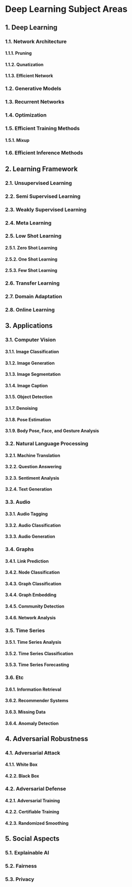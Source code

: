 # Deep Learning Subject Areas

## 1. Deep Learning

### 1.1. Network Architecture
#### 1.1.1. Pruning
#### 1.1.2. Qunatization
#### 1.1.3. Efficient Network
### 1.2. Generative Models
### 1.3. Recurrent Networks
### 1.4. Optimization
### 1.5. Efficient Training Methods
#### 1.5.1. Mixup
### 1.6. Efficient Inference Methods

## 2. Learning Framework

### 2.1. Unsupervised Learning
### 2.2. Semi Supervised Learning
### 2.3. Weakly Supervised Learning
### 2.4. Meta Learning
### 2.5. Low Shot Learning
#### 2.5.1. Zero Shot Learning
#### 2.5.2. One Shot Learning
#### 2.5.3. Few Shot Learning
### 2.6. Transfer Learning
### 2.7. Domain Adaptation
### 2.8. Online Learning

## 3. Applications

### 3.1. Computer Vision
#### 3.1.1. Image Classification
#### 3.1.2. Image Generation
#### 3.1.3. Image Segmentation
#### 3.1.4. Image Caption
#### 3.1.5. Object Detection
#### 3.1.7. Denoising
#### 3.1.8. Pose Estimation
#### 3.1.9. Body Pose, Face, and Gesture Analysis

### 3.2. Natural Language Processing
#### 3.2.1. Machine Translation
#### 3.2.2. Question Answering
#### 3.2.3. Sentiment Analysis
#### 3.2.4. Text Generation

### 3.3. Audio
#### 3.3.1. Audio Tagging
#### 3.3.2. Audio Classification
#### 3.3.3. Audio Generation

### 3.4. Graphs
#### 3.4.1. Link Prediction
#### 3.4.2. Node Classification
#### 3.4.3. Graph Classification
#### 3.4.4. Graph Embedding
#### 3.4.5. Community Detection
#### 3.4.6. Network Analysis

### 3.5. Time Series
#### 3.5.1. Time Series Analysis
#### 3.5.2. Time Series Classification
#### 3.5.3. Time Series Forecasting

### 3.6. Etc
#### 3.6.1. Information Retrieval
#### 3.6.2. Recommender Systems
#### 3.6.3. Missing Data
#### 3.6.4. Anomaly Detection


## 4. Adversarial Robustness
### 4.1. Adversarial Attack
#### 4.1.1. White Box
#### 4.2.2. Black Box
### 4.2. Adversarial Defense
#### 4.2.1. Adversarial Training
#### 4.2.2. Certifiable Training
#### 4.2.3. Randomized Smoothing

## 5. Social Aspects

### 5.1. Explainable AI

### 5.2. Fairness

### 5.3. Privacy
